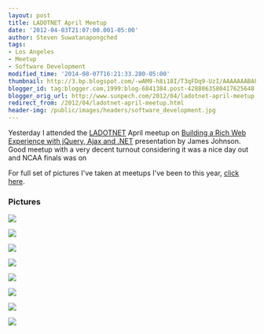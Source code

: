 ```yaml
---
layout: post
title: LADOTNET April Meetup
date: '2012-04-03T21:07:00.001-05:00'
author: Steven Suwatanapongched
tags:
- Los Angeles
- Meetup
- Software Development
modified_time: '2014-08-07T16:21:33.280-05:00'
thumbnail: http://3.bp.blogspot.com/-wAM9-h8i18I/T3qFDq9-UzI/AAAAAAABAFk/3XDwXNNf1WU/s600/2012-04-02+at+17-52-57.jpg
blogger_id: tag:blogger.com,1999:blog-6841384.post-4288063580417625648
blogger_orig_url: http://www.sunpech.com/2012/04/ladotnet-april-meetup.html
redirect_from: /2012/04/ladotnet-april-meetup.html
header-img: /public/images/headers/software_development.jpg
---
```


Yesterday I attended the <a href="http://www.ladotnet.org/">LADOTNET</a> April meetup on&nbsp;<a href="http://www.ladotnet.org/events/57077002/">Building a Rich Web Experience with jQuery, Ajax and .NET</a>&nbsp;presentation by James Johnson. Good meetup with a very decent turnout considering it was a nice day out and NCAA finals was on

For full set of pictures I've taken at meetups I've been to this year, <a href="https://picasaweb.google.com/101693597219413173200/2012Meetups">click here</a>.

### Pictures

<a href="http://3.bp.blogspot.com/-wAM9-h8i18I/T3qFDq9-UzI/AAAAAAABAFk/3XDwXNNf1WU/s600/2012-04-02+at+17-52-57.jpg"><img border="0"  src="http://3.bp.blogspot.com/-wAM9-h8i18I/T3qFDq9-UzI/AAAAAAABAFk/3XDwXNNf1WU/s320/2012-04-02+at+17-52-57.jpg"  /></a>

<a href="http://4.bp.blogspot.com/-qWlDi6mAZug/T3qFH6e0rXI/AAAAAAABAGU/Y9jICsf1Ghs/s600/2012-04-02+at+18-01-36.jpg"><img border="0"  src="http://4.bp.blogspot.com/-qWlDi6mAZug/T3qFH6e0rXI/AAAAAAABAGU/Y9jICsf1Ghs/s320/2012-04-02+at+18-01-36.jpg"  /></a>

<a href="http://3.bp.blogspot.com/-E3aU598Yxns/T3qFFnkSTbI/AAAAAAABAF8/K9p33ddAqew/s600/2012-04-02+at+17-56-51.jpg"><img border="0"  src="http://3.bp.blogspot.com/-E3aU598Yxns/T3qFFnkSTbI/AAAAAAABAF8/K9p33ddAqew/s320/2012-04-02+at+17-56-51.jpg"  /></a>

<a href="http://2.bp.blogspot.com/-8NXIW8XIf_E/T3qFK2DspGI/AAAAAAABAG8/TbJgH2KBkBc/s600/2012-04-02+at+18-12-55.jpg"><img border="0"  src="http://2.bp.blogspot.com/-8NXIW8XIf_E/T3qFK2DspGI/AAAAAAABAG8/TbJgH2KBkBc/s320/2012-04-02+at+18-12-55.jpg"  /></a>

<a href="http://4.bp.blogspot.com/-6U2iqDh10X8/T3qFL435UsI/AAAAAAABAHE/fKO5_PvpY9k/s600/2012-04-02+at+18-16-53.jpg"><img border="0"  src="http://4.bp.blogspot.com/-6U2iqDh10X8/T3qFL435UsI/AAAAAAABAHE/fKO5_PvpY9k/s320/2012-04-02+at+18-16-53.jpg"  /></a>

<a href="http://2.bp.blogspot.com/-9pEQ3Hw9i8w/T3qFODKQcQI/AAAAAAABAHU/pZHwnhcdNVE/s600/2012-04-02+at+18-39-33.jpg"><img border="0"  src="http://2.bp.blogspot.com/-9pEQ3Hw9i8w/T3qFODKQcQI/AAAAAAABAHU/pZHwnhcdNVE/s320/2012-04-02+at+18-39-33.jpg"  /></a>

<a href="http://4.bp.blogspot.com/-Llm4fWQw_EA/T3qFQUaZhJI/AAAAAAABAHs/h-Fjz1IkjFw/s600/2012-04-02+at+18-55-38.jpg"><img border="0"  src="http://4.bp.blogspot.com/-Llm4fWQw_EA/T3qFQUaZhJI/AAAAAAABAHs/h-Fjz1IkjFw/s320/2012-04-02+at+18-55-38.jpg"  /></a>

<a href="http://1.bp.blogspot.com/-43wLzwnsLF0/T3qFPkiKBTI/AAAAAAABAHo/Mv9HM-EHNJ0/s600/2012-04-02+at+18-55-25.jpg"><img border="0"  src="http://1.bp.blogspot.com/-43wLzwnsLF0/T3qFPkiKBTI/AAAAAAABAHo/Mv9HM-EHNJ0/s320/2012-04-02+at+18-55-25.jpg"  /></a>
